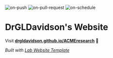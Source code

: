 
  ![on-push](../../actions/workflows/on-push.yaml/badge.svg)
  ![on-pull-request](../../actions/workflows/on-pull-request.yaml/badge.svg)
  ![on-schedule](../../actions/workflows/on-schedule.yaml/badge.svg)

  # DrGLDavidson's Website

  Visit **[drgldavidson.github.io/ACMEresearch](https://drgldavidson.github.io/ACMEresearch)** 🚀

  _Built with [Lab Website Template](https://greene-lab.gitbook.io/lab-website-template-docs)_
